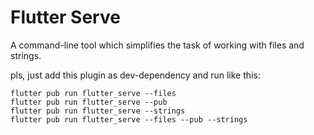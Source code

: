 # Flutter Serve

A command-line tool which simplifies the task of working with files and strings.

pls, just add this plugin as dev-dependency and run like this:
```
flutter pub run flutter_serve --files
flutter pub run flutter_serve --pub
flutter pub run flutter_serve --strings
flutter pub run flutter_serve --files --pub --strings
```